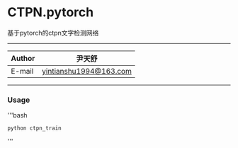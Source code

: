 CTPN.pytorch
=======================================
基于pytorch的ctpn文字检测网络

****
|Author|尹天舒|
|---|---
|E-mail|yintianshu1994@163.com
****

### Usage

'''bash

    python ctpn_train
'''



